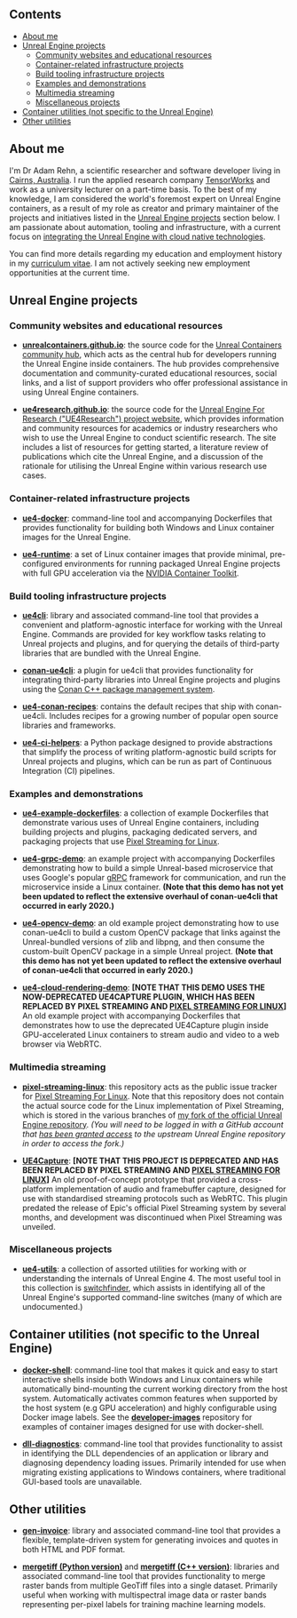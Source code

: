 ## Contents

- [About me](#about-me)
- [Unreal Engine projects](#unreal-engine-projects)
  - [Community websites and educational resources](#community-websites-and-educational-resources)
  - [Container-related infrastructure projects](#container-related-infrastructure-projects)
  - [Build tooling infrastructure projects](#build-tooling-infrastructure-projects)
  - [Examples and demonstrations](#examples-and-demonstrations)
  - [Multimedia streaming](#multimedia-streaming)
  - [Miscellaneous projects](#miscellaneous-projects)
- [Container utilities (not specific to the Unreal Engine)](#container-utilities-not-specific-to-the-unreal-engine)
- [Other utilities](#other-utilities)


## About me

I'm Dr Adam Rehn, a scientific researcher and software developer living in [Cairns, Australia](https://www.google.com.au/maps/place/Cairns+QLD). I run the applied research company [TensorWorks](https://tensorworks.com.au) and work as a university lecturer on a part-time basis. To the best of my knowledge, I am considered the world's foremost expert on Unreal Engine containers, as a result of my role as creator and primary maintainer of the projects and initiatives listed in the [Unreal Engine projects](#unreal-engine-projects) section below. I am passionate about automation, tooling and infrastructure, with a current focus on [integrating the Unreal Engine with cloud native technologies](https://adamrehn.com/articles/cloud-native-unreal-engine-vision-and-status/).

You can find more details regarding my education and employment history in my [curriculum vitae](https://adamrehn.com/curriculum-vitae). I am not actively seeking new employment opportunities at the current time.


## Unreal Engine projects

### Community websites and educational resources

- [**unrealcontainers.github.io**](https://github.com/UnrealContainers/unrealcontainers.github.io): the source code for the [Unreal Containers community hub](https://unrealcontainers.com), which acts as the central hub for developers running the Unreal Engine inside containers. The hub provides comprehensive documentation and community-curated educational resources, social links, and a list of support providers who offer professional assistance in using Unreal Engine containers. 

- [**ue4research.github.io**](https://github.com/UE4Research/ue4research.github.io): the source code for the [Unreal Engine For Research ("UE4Research") project website](https://ue4research.org/), which provides information and community resources for academics or industry researchers who wish to use the Unreal Engine to conduct scientific research. The site includes a list of resources for getting started, a literature review of publications which cite the Unreal Engine, and a discussion of the rationale for utilising the Unreal Engine within various research use cases.

### Container-related infrastructure projects

- [**ue4-docker**](https://github.com/adamrehn/ue4-docker): command-line tool and accompanying Dockerfiles that provides functionality for building both Windows and Linux container images for the Unreal Engine.

- [**ue4-runtime**](https://github.com/adamrehn/ue4-runtime): a set of Linux container images that provide minimal, pre-configured environments for running packaged Unreal Engine projects with full GPU acceleration via the [NVIDIA Container Toolkit](https://github.com/NVIDIA/nvidia-docker).

### Build tooling infrastructure projects

- [**ue4cli**](https://github.com/adamrehn/ue4cli): library and associated command-line tool that provides a convenient and platform-agnostic interface for working with the Unreal Engine. Commands are provided for key workflow tasks relating to Unreal projects and plugins, and for querying the details of third-party libraries that are bundled with the Unreal Engine.

- [**conan-ue4cli**](https://github.com/adamrehn/conan-ue4cli): a plugin for ue4cli that provides functionality for integrating third-party libraries into Unreal Engine projects and plugins using the [Conan C++ package management system](https://conan.io/).

- [**ue4-conan-recipes**](https://github.com/adamrehn/ue4-conan-recipes): contains the default recipes that ship with conan-ue4cli. Includes recipes for a growing number of popular open source libraries and frameworks.

- [**ue4-ci-helpers**](https://github.com/adamrehn/ue4-ci-helpers): a Python package designed to provide abstractions that simplify the process of writing platform-agnostic build scripts for Unreal projects and plugins, which can be run as part of Continuous Integration (CI) pipelines.

### Examples and demonstrations

- [**ue4-example-dockerfiles**](https://github.com/adamrehn/ue4-example-dockerfiles): a collection of example Dockerfiles that demonstrate various uses of Unreal Engine containers, including building projects and plugins, packaging dedicated servers, and packaging projects that use [Pixel Streaming for Linux](https://adamrehn.com/articles/pixel-streaming-in-linux-containers/).

- [**ue4-grpc-demo**](https://github.com/adamrehn/ue4-grpc-demo): an example project with accompanying Dockerfiles demonstrating how to build a simple Unreal-based microservice that uses Google's popular [gRPC](https://grpc.io/) framework for communication, and run the microservice inside a Linux container. **(Note that this demo has not yet been updated to reflect the extensive overhaul of conan-ue4cli that occurred in early 2020.)**

- [**ue4-opencv-demo**](https://github.com/adamrehn/ue4-opencv-demo): an old example project demonstrating how to use conan-ue4cli to build a custom OpenCV package that links against the Unreal-bundled versions of zlib and libpng, and then consume the custom-built OpenCV package in a simple Unreal project. **(Note that this demo has not yet been updated to reflect the extensive overhaul of conan-ue4cli that occurred in early 2020.)**

- [**ue4-cloud-rendering-demo**](https://github.com/adamrehn/ue4-cloud-rendering-demo): **[NOTE THAT THIS DEMO USES THE NOW-DEPRECATED UE4CAPTURE PLUGIN, WHICH HAS BEEN REPLACED BY PIXEL STREAMING AND [PIXEL STREAMING FOR LINUX](https://adamrehn.com/articles/pixel-streaming-in-linux-containers/)]** An old example project with accompanying Dockerfiles that demonstrates how to use the deprecated UE4Capture plugin inside GPU-accelerated Linux containers to stream audio and video to a web browser via WebRTC.

### Multimedia streaming

- [**pixel-streaming-linux**](https://github.com/adamrehn/pixel-streaming-linux): this repository acts as the public issue tracker for [Pixel Streaming For Linux](https://adamrehn.com/articles/pixel-streaming-in-linux-containers/). Note that this repository does not contain the actual source code for the Linux implementation of Pixel Streaming, which is stored in the various branches of [my fork of the official Unreal Engine repository](https://github.com/adamrehn/UnrealEngine). *(You will need to be logged in with a GitHub account that [has been granted access](https://www.unrealengine.com/en-US/ue4-on-github) to the upstream Unreal Engine repository in order to access the fork.)*

- [**UE4Capture**](https://github.com/adamrehn/UE4Capture): **[NOTE THAT THIS PROJECT IS DEPRECATED AND HAS BEEN REPLACED BY PIXEL STREAMING AND [PIXEL STREAMING FOR LINUX](https://adamrehn.com/articles/pixel-streaming-in-linux-containers/)]** An old proof-of-concept prototype that provided a cross-platform implementation of audio and framebuffer capture, designed for use with standardised streaming protocols such as WebRTC. This plugin predated the release of Epic's official Pixel Streaming system by several months, and development was discontinued when Pixel Streaming was unveiled.

### Miscellaneous projects

- [**ue4-utils**](https://github.com/adamrehn/ue4-utils): a collection of assorted utilities for working with or understanding the internals of Unreal Engine 4. The most useful tool in this collection is [switchfinder](https://github.com/adamrehn/ue4-utils/tree/master/switchfinder), which assists in identifying all of the Unreal Engine's supported command-line switches (many of which are undocumented.)


## Container utilities (not specific to the Unreal Engine)

- [**docker-shell**](https://github.com/adamrehn/docker-shell): command-line tool that makes it quick and easy to start interactive shells inside both Windows and Linux containers while automatically bind-mounting the current working directory from the host system. Automatically activates common features when supported by the host system (e.g GPU acceleration) and highly configurable using Docker image labels. See the [**developer-images**](https://github.com/adamrehn/developer-images) repository for examples of container images designed for use with docker-shell.

- [**dll-diagnostics**](https://github.com/adamrehn/dll-diagnostics): command-line tool that provides functionality to assist in identifying the DLL dependencies of an application or library and diagnosing dependency loading issues. Primarily intended for use when migrating existing applications to Windows containers, where traditional GUI-based tools are unavailable.


## Other utilities

- [**gen-invoice**](https://github.com/adamrehn/gen-invoice): library and associated command-line tool that provides a flexible, template-driven system for generating invoices and quotes in both HTML and PDF format.

- [**mergetiff (Python version)**](https://github.com/adamrehn/mergetiff) and [**mergetiff (C++ version)**](https://github.com/adamrehn/mergetiff-cxx): libraries and associated command-line tool that provides functionality to merge raster bands from multiple GeoTiff files into a single dataset. Primarily useful when working with multispectral image data or raster bands representing per-pixel labels for training machine learning models.
